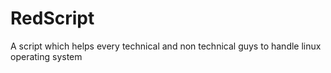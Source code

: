 # RedScript
A script which helps every technical and non technical guys to handle linux operating system
